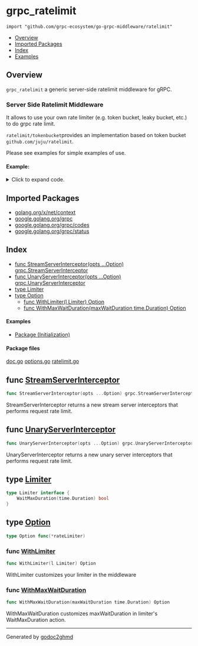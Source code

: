 # grpc_ratelimit
`import "github.com/grpc-ecosystem/go-grpc-middleware/ratelimit"`

* [Overview](#pkg-overview)
* [Imported Packages](#pkg-imports)
* [Index](#pkg-index)
* [Examples](#pkg-examples)

## <a name="pkg-overview">Overview</a>
`grpc_ratelimit` a generic server-side ratelimit middleware for gRPC.

### Server Side Ratelimit Middleware
It allows to use your own rate limiter (e.g. token bucket, leaky bucket, etc.) to do grpc rate limit.

`ratelimit/tokenbucket`provides an implementation based on  token bucket `github.com/juju/ratelimit`.

Please see examples for simple examples of use.

#### Example:

<details>
<summary>Click to expand code.</summary>

```go
// Create unary/stream rateLimiters, based on token bucket here.
// You can implement your own ratelimiter for the interface.
unaryRateLimiter := tokenbucket.NewTokenBucketRateLimiter(1*time.Second, 10, 10)
streamRateLimiter := tokenbucket.NewTokenBucketRateLimiter(1*time.Second, 5, 5)
_ = grpc.NewServer(
    grpc_middleware.WithUnaryServerChain(
        grpc_ratelimit.UnaryServerInterceptor(
            grpc_ratelimit.WithLimiter(unaryRateLimiter),
            grpc_ratelimit.WithMaxWaitDuration(10*time.Second),
        ),
    ),
    grpc_middleware.WithStreamServerChain(
        grpc_ratelimit.StreamServerInterceptor(
            grpc_ratelimit.WithLimiter(streamRateLimiter),
            grpc_ratelimit.WithMaxWaitDuration(5*time.Second),
        ),
    ),
)
```

</details>

## <a name="pkg-imports">Imported Packages</a>

- [golang.org/x/net/context](https://godoc.org/golang.org/x/net/context)
- [google.golang.org/grpc](https://godoc.org/google.golang.org/grpc)
- [google.golang.org/grpc/codes](https://godoc.org/google.golang.org/grpc/codes)
- [google.golang.org/grpc/status](https://godoc.org/google.golang.org/grpc/status)

## <a name="pkg-index">Index</a>
* [func StreamServerInterceptor(opts ...Option) grpc.StreamServerInterceptor](#StreamServerInterceptor)
* [func UnaryServerInterceptor(opts ...Option) grpc.UnaryServerInterceptor](#UnaryServerInterceptor)
* [type Limiter](#Limiter)
* [type Option](#Option)
  * [func WithLimiter(l Limiter) Option](#WithLimiter)
  * [func WithMaxWaitDuration(maxWaitDuration time.Duration) Option](#WithMaxWaitDuration)

#### <a name="pkg-examples">Examples</a>
* [Package (Initialization)](#example__initialization)

#### <a name="pkg-files">Package files</a>
[doc.go](./doc.go) [options.go](./options.go) [ratelimit.go](./ratelimit.go) 

## <a name="StreamServerInterceptor">func</a> [StreamServerInterceptor](./ratelimit.go#L55)
``` go
func StreamServerInterceptor(opts ...Option) grpc.StreamServerInterceptor
```
StreamServerInterceptor returns a new stream server interceptors that performs request rate limit.

## <a name="UnaryServerInterceptor">func</a> [UnaryServerInterceptor](./ratelimit.go#L41)
``` go
func UnaryServerInterceptor(opts ...Option) grpc.UnaryServerInterceptor
```
UnaryServerInterceptor returns a new unary server interceptors that performs request rate limit.

## <a name="Limiter">type</a> [Limiter](./ratelimit.go#L15-L17)
``` go
type Limiter interface {
    WaitMaxDuration(time.Duration) bool
}
```

## <a name="Option">type</a> [Option](./options.go#L10)
``` go
type Option func(*rateLimiter)
```

### <a name="WithLimiter">func</a> [WithLimiter](./options.go#L13)
``` go
func WithLimiter(l Limiter) Option
```
WithLimiter customizes your limiter in the middleware

### <a name="WithMaxWaitDuration">func</a> [WithMaxWaitDuration](./options.go#L23)
``` go
func WithMaxWaitDuration(maxWaitDuration time.Duration) Option
```
WithMaxWaitDuration customizes maxWaitDuration in limiter's WaitMaxDuration action.

- - -
Generated by [godoc2ghmd](https://github.com/GandalfUK/godoc2ghmd)